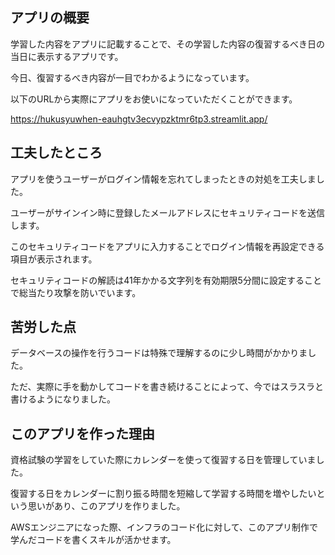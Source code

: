 ## アプリの概要
学習した内容をアプリに記載することで、その学習した内容の復習するべき日の当日に表示するアプリです。

今日、復習するべき内容が一目でわかるようになっています。

以下のURLから実際にアプリをお使いになっていただくことができます。

https://hukusyuwhen-eauhgtv3ecvypzktmr6tp3.streamlit.app/

## 工夫したところ
アプリを使うユーザーがログイン情報を忘れてしまったときの対処を工夫しました。

ユーザーがサインイン時に登録したメールアドレスにセキュリティコードを送信します。

このセキュリティコードをアプリに入力することでログイン情報を再設定できる項目が表示されます。

セキュリティコードの解読は41年かかる文字列を有効期限5分間に設定することで総当たり攻撃を防いでいます。

## 苦労した点
データベースの操作を行うコードは特殊で理解するのに少し時間がかかりました。

ただ、実際に手を動かしてコードを書き続けることによって、今ではスラスラと書けるようになりました。

## このアプリを作った理由
資格試験の学習をしていた際にカレンダーを使って復習する日を管理していました。

復習する日をカレンダーに割り振る時間を短縮して学習する時間を増やしたいという思いがあり、このアプリを作りました。

AWSエンジニアになった際、インフラのコード化に対して、このアプリ制作で学んだコードを書くスキルが活かせます。